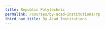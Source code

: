 ```yaml
---
title: Republic Polytechnic
permalink: /courses/by-acad-institutions/rp
third_nav_title: By Acad Institutions
---
```

